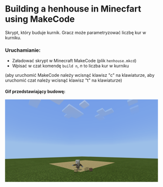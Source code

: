 # Building a henhouse in Minecfart using MakeCode

Skrypt, który buduje kurnik. Gracz może parametryzować liczbę kur w kurniku.

### Uruchamianie:
* Załadować skrypt w Minecraft MakeCode (plik `henhouse.mkcd`)
* Wpisać w czat komendę `build n`, *n* to liczba kur w kurniku


(aby uruchomić MakeCode należy wcisnąć klawisz "c" na klawiaturze, aby uruchomić czat należy wcisnąć klawisz "t" na klawiaturze)

#### Gif przedstawiający budowę:
![Gif przedstawiający budowę](henhouse.gif "Gif przedstawiający budowę")

